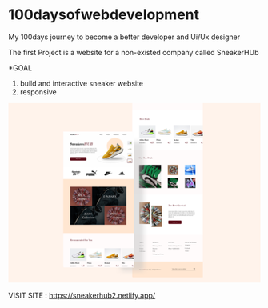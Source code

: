 # 100daysofwebdevelopment
My 100days journey to become a better developer and Ui/Ux designer

The first Project is a website for a non-existed company called SneakerHUb
   
  *GOAL
  1. build and interactive sneaker website
  2. responsive
 
![](https://github.com/Emmanuel-Tech-Dev/100daysofwebdevelopment/blob/main/Sneaker_Hub/img/uiDesign.png)

VISIT SITE : https://sneakerhub2.netlify.app/






